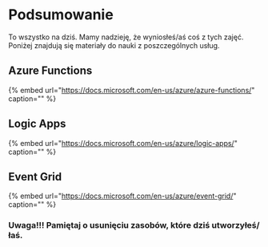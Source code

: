 # Podsumowanie

To wszystko na dziś. Mamy nadzieję, że wyniosłeś/aś coś z tych zajęć. Poniżej znajdują się materiały do nauki z poszczególnych usług.

## Azure Functions

{% embed url="https://docs.microsoft.com/en-us/azure/azure-functions/" caption="" %}

## Logic Apps

{% embed url="https://docs.microsoft.com/en-us/azure/logic-apps/" caption="" %}

## Event Grid

{% embed url="https://docs.microsoft.com/en-us/azure/event-grid/" caption="" %}

### Uwaga!!! Pamiętaj o usunięciu zasobów, które dziś utworzyłeś/łaś.

